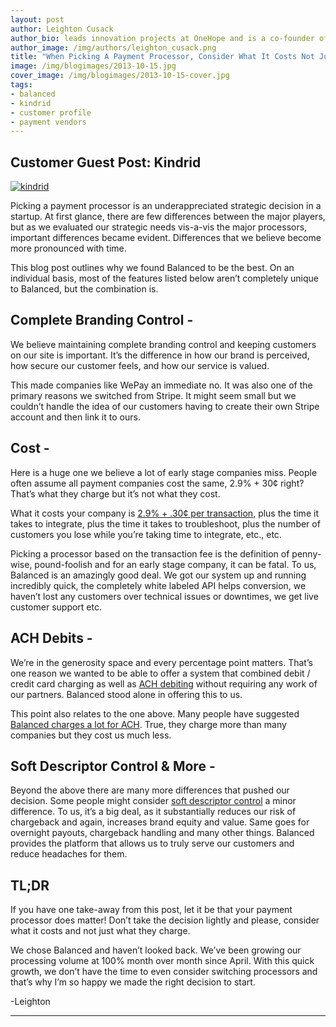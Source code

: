 ```yaml
---
layout: post
author: Leighton Cusack
author_bio: leads innovation projects at OneHope and is a co-founder of Kindrid, an SMS and mobile donation management platform for churches. To date, Kindrid is one of Balanced's fastest growing donation platforms. 
author_image: /img/authors/leighton_cusack.png
title: "When Picking A Payment Processor, Consider What It Costs Not Just What They Charge"
image: /img/blogimages/2013-10-15.jpg
cover_image: /img/blogimages/2013-10-15-cover.jpg
tags:
- balanced
- kindrid
- customer profile
- payment vendors
---
```


## Customer Guest Post: Kindrid
<a href="https://kindrid.com/"><img style="display:block;margin-left:auto;margin-right:auto" alt="kindrid" src="http://i.imgur.com/u46leEq.png"></a>

Picking a payment processor is an underappreciated strategic decision in a startup. At first glance, there are few differences between the major players, but as we evaluated our strategic needs vis-a-vis the major processors, important differences became evident. Differences that we believe become more pronounced with time. 

This blog post outlines why we found Balanced to be the best. On an individual basis, most of the features listed below aren’t completely unique to Balanced, but the combination is.

## Complete Branding Control - 
We believe maintaining complete branding control and keeping customers on our site is important. It’s the difference in how our brand is perceived, how secure our customer feels, and how our service is valued. 

This made companies like WePay an immediate no. It was also one of the primary reasons we switched from Stripe. It might seem small but we couldn’t handle the idea of our customers having to create their own Stripe account and then link it to ours. 

## Cost - 
Here is a huge one we believe a lot of early stage companies miss. People often assume all payment companies cost the same, 2.9% + 30¢ right? That’s what they charge but it’s not what they cost. 

What it costs your company is [2.9% + .30¢ per transaction](https://www.balancedpayments.com/pricing), plus the time it takes to integrate, plus the time it takes to troubleshoot, plus the number of customers you lose while you’re taking time to integrate, etc., etc. 

Picking a processor based on the transaction fee is the definition of penny-wise, pound-foolish and for an early stage company, it can be fatal. To us, Balanced is an amazingly good deal. We got our system up and running incredibly quick, the completely white labeled API helps conversion, we haven’t lost any customers over technical issues or downtimes, we get live customer support etc. 

## ACH Debits - 
We’re in the generosity space and every percentage point matters. That’s one reason we wanted to be able to offer a system that combined debit / credit card charging as well as [ACH debiting](https://www.balancedpayments.com/ach-debits) without requiring any work of our partners. Balanced stood alone in offering this to us. 

This point also relates to the one above. Many people have suggested [Balanced charges a lot for ACH](https://github.com/balanced/balanced-api/issues/2#issuecomment-11153069). True, they charge more than many companies but they cost us much less. 

## Soft Descriptor Control & More - 
Beyond the above there are many more differences that pushed our decision. Some people might consider [soft descriptor control](https://support.balancedpayments.com/hc/en-us/articles/200135700-How-do-I-set-how-the-transaction-shows-on-a-customer-s-statement-) a minor difference. To us, it’s a big deal, as it substantially reduces our risk of chargeback and again, increases brand equity and value. Same goes for overnight payouts, chargeback handling and many other things. Balanced provides the platform that allows us to truly serve our customers and reduce headaches for them.
 
## TL;DR
If you have one take-away from this post, let it be that your payment processor does matter! Don’t take the decision lightly and please, consider what it costs and not just what they charge. 

We chose Balanced and haven’t looked back. We’ve been growing our processing volume at 100% month over month since April. With this quick growth, we don’t have the time to even consider switching processors and that’s why I’m so happy we made the right decision to start. 

-Leighton

---


